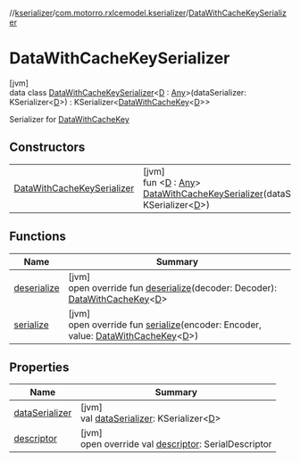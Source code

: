 //[kserializer](../../../index.md)/[com.motorro.rxlcemodel.kserializer](../index.md)/[DataWithCacheKeySerializer](index.md)

# DataWithCacheKeySerializer

[jvm]\
data class [DataWithCacheKeySerializer](index.md)&lt;[D](index.md) : [Any](https://kotlinlang.org/api/latest/jvm/stdlib/kotlin/-any/index.html)&gt;(dataSerializer: KSerializer&lt;[D](index.md)&gt;) : KSerializer&lt;[DataWithCacheKey](../../../../base/base/com.motorro.rxlcemodel.base.service/-data-with-cache-key/index.md)&lt;[D](index.md)&gt;&gt; 

Serializer for [DataWithCacheKey](../../../../base/base/com.motorro.rxlcemodel.base.service/-data-with-cache-key/index.md)

## Constructors

| | |
|---|---|
| [DataWithCacheKeySerializer](-data-with-cache-key-serializer.md) | [jvm]<br>fun &lt;[D](index.md) : [Any](https://kotlinlang.org/api/latest/jvm/stdlib/kotlin/-any/index.html)&gt; [DataWithCacheKeySerializer](-data-with-cache-key-serializer.md)(dataSerializer: KSerializer&lt;[D](index.md)&gt;) |

## Functions

| Name | Summary |
|---|---|
| [deserialize](deserialize.md) | [jvm]<br>open override fun [deserialize](deserialize.md)(decoder: Decoder): [DataWithCacheKey](../../../../base/base/com.motorro.rxlcemodel.base.service/-data-with-cache-key/index.md)&lt;[D](index.md)&gt; |
| [serialize](serialize.md) | [jvm]<br>open override fun [serialize](serialize.md)(encoder: Encoder, value: [DataWithCacheKey](../../../../base/base/com.motorro.rxlcemodel.base.service/-data-with-cache-key/index.md)&lt;[D](index.md)&gt;) |

## Properties

| Name | Summary |
|---|---|
| [dataSerializer](data-serializer.md) | [jvm]<br>val [dataSerializer](data-serializer.md): KSerializer&lt;[D](index.md)&gt; |
| [descriptor](descriptor.md) | [jvm]<br>open override val [descriptor](descriptor.md): SerialDescriptor |
